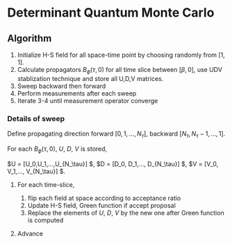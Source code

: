 # Determinant Quantum Monte Carlo

## Algorithm

1. Initialize H-S field for all space-time point by choosing randomly from $[1,1]$.
2. Calculate propagators $B_{\phi}(\tau,0)$ for all time slice between $[\beta, 0]$, use UDV stablization technique and store all U,D,V matrices.
3. Sweep backward then forward
4. Perform measurements after each sweep
5. Iterate 3-4 until measurement operator converge

### Details of sweep

Define propagating direction forward $[0,1,...,N_\tau]$, backward $[N_\tau,N_\tau-1,...,1]$.

For each $B_{\phi}(\tau,0)$, $U$, $D$, $V$ is stored, 

$U = [U_0,U_1,...,U_{N_\tau}] $, $D = [D_0, D_1,..., D_{N_\tau}] $, $V = [V_0, V_1,..., V_{N_\tau}] $.

1. For each time-slice, 

    1. flip each field at space according to acceptance ratio
    2. Update H-S field, Green function if accept proposal
    3. Replace the elements of $U$, $D$, $V$ by the new one after Green function is computed 

2. Advance 